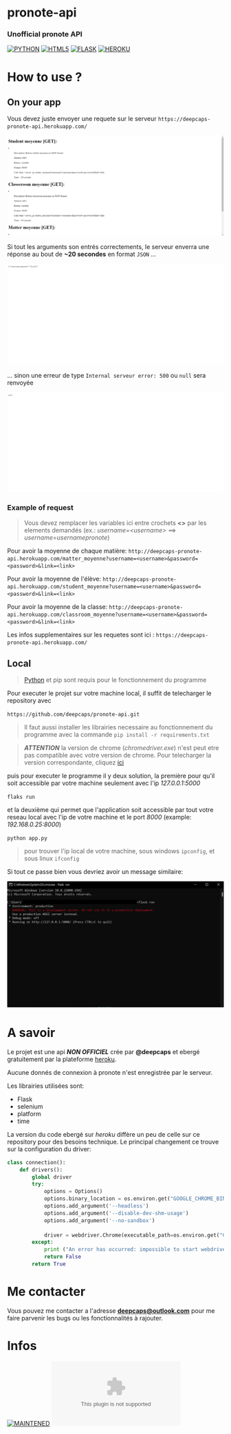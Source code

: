 pronote-api
==========
### Unofficial pronote API
[![PYTHON](https://img.shields.io/badge/Python-3776AB?style=flat&logo=python&logoColor=white)](https://www.python.org/)
[![HTML5](https://img.shields.io/badge/HTML5-E34F26?style=flat&logo=html5&logoColor=white)](https://html.com/)
[![FLASK](https://img.shields.io/badge/Flask-000000?style=flat&logo=flask&logoColor=white)](https://flask.palletsprojects.com/)
[![HEROKU](https://img.shields.io/badge/Heroku-430098?style=flat&logo=heroku&logoColor=white)](https://heroku.com/)



# How to use ?

## On your app
Vous devez juste envoyer une requete sur le serveur `https://deepcaps-pronote-api.herokuapp.com/`

![mainhtml](./images/mainhtml.png)

Si tout les arguments son entrés correctements, le serveur enverra une réponse au bout de **~20 secondes** en format `JSON` ...

![json](./images/json.png)

... sinon une erreur de type `Internal serveur error: 500` ou `null` sera renvoyée

![500error](./images/500error.png)

### Example of request
> Vous devez remplacer les variables ici entre crochets **<>** par les elements demandés (ex.: *username=\<username\>* ==> *username=usernamepronote*)

Pour avoir la moyenne de chaque matière: `http://deepcaps-pronote-api.herokuapp.com/matter_moyenne?username=<username>&password=<password>&link=<link>`

Pour avoir la moyenne de l'élève: `http://deepcaps-pronote-api.herokuapp.com/student_moyenne?username=<username>&password=<password>&link=<link>`

Pour avoir la moyenne de la classe: `http://deepcaps-pronote-api.herokuapp.com/classroom_moyenne?username=<username>&password=<password>&link=<link>`

Les infos supplementaires sur les requetes sont ici : `https://deepcaps-pronote-api.herokuapp.com/`

## Local
> [Python](https://www.python.org/) et pip sont requis pour le fonctionnement du programme

Pour executer le projet sur votre machine local, il suffit de telecharger le repository avec

`https://github.com/deepcaps/pronote-api.git`

> Il faut aussi installer les librairies necessaire au fonctionnement du programme avec la commande `pip install -r requirements.txt`

> ***ATTENTION*** la version de chrome (*chromedriver.exe*) n'est peut etre pas compatible avec votre version de chrome. Pour telecharger la version correspondante, cliquez [ici](https://chromedriver.chromium.org/downloads)

puis pour executer le programme il y deux solution, la première pour qu'il soit accessible par votre machine seulement avec l'ip *127.0.0.1:5000*

`flaks run`

et la deuxième qui permet que l'application soit accessible par tout votre reseau local avec l'ip de votre machine et le port *8000* (example: *192.168.0.25:8000*)

`python app.py`

> pour trouver l'ip local de votre machine, sous windows `ipconfig`, et sous linux `ifconfig`

Si tout ce passe bien vous devriez avoir un message similaire:

![FLASK](./images/flaskrun.png)


# A savoir
Le projet est une api ***NON OFFICIEL*** crée par **@deepcaps** et ebergé gratuitement par la plateforme [heroku](https://heroku.com/).

Aucune donnés de connexion à pronote n'est enregistrée par le serveur.

Les librairies utilisées sont:
- Flask
- selenium
- platform
- time

La version du code ebergé sur *heroku* diffère un peu de celle sur ce repository pour des besoins technique. Le principal changement ce trouve sur la configuration du driver:
```python
class connection():
	def drivers():
		global driver
		try:
			options = Options()
			options.binary_location = os.environ.get("GOOGLE_CHROME_BIN")
			options.add_argument('--headless')
			options.add_argument('--disable-dev-shm-usage')
			options.add_argument('--no-sandbox')

			driver = webdriver.Chrome(executable_path=os.environ.get("CHROMEDRIVER_PATH"), chrome_options=options)
		except:
			print ("An error has occurred: impossible to start webdriver")
			return False
		return True
```


# Me contacter
Vous pouvez me contacter a l'adresse [**deepcaps@outlook.com**](deepcaps@outlook.com) pour me faire parvenir les bugs ou les fonctionnalités à rajouter.


# Infos
[![MAINTENED](https://img.shields.io/badge/maintained-yes-green.svg)](https://github.com/deepcaps/pronote-api/)
[![WEBSITE](https://img.shields.io/website-up-down-green-red/https/deepcaps-pronote-api.herokuapp.com)](https://deepcaps-pronote-api.herokuapp.com/)
